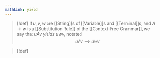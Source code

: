 ```yaml
---
mathLink: yield
---
```

>[!def]
>If $u,v,w$ are [[String]]s of [[Variable]]s and [[Terminal]]s, and $A \rightarrow w$ is a [[Substitution Rule]] of the [[Context-Free Grammar]], we say that $u A v$ *yields* $uwv$, notated $$uAv\implies u w v$$

>[!def]

